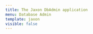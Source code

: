 ```yaml
---
title: The Jaxon DbAdmin application
menu: Database Admin
template: jaxon
visible: false
---
```

